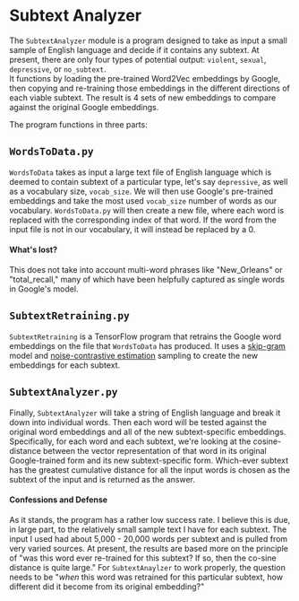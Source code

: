 # Subtext Analyzer

The `SubtextAnalyzer` module is a program designed to take as input a small sample of 
English language and decide if it contains any subtext.  At present, there are only 
four types of potential output: `violent`, `sexual`, `depressive`, or `no_subtext`.  
It functions by loading the pre-trained Word2Vec embeddings by Google, then copying
and re-training those embeddings in the different directions of each viable subtext.
The result is 4 sets of new embeddings to compare against the original Google embeddings.


The program functions in three parts:

## `WordsToData.py` 
`WordsToData` takes as input a large text file of English language which is deemed to 
contain subtext of a particular type, let's say `depressive`, as well as a vocabulary 
size, `vocab_size`. We will then use Google's pre-trained embeddings and take the most
used `vocab_size` number of words as our vocabulary. `WordsToData.py` will then create 
a new file, where each word is replaced with the corresponding index of that word.  If
the word from the input file is not in our vocabulary, it will instead be replaced by a
0. 

#### What's lost?
This does not take into account multi-word phrases like "New_Orleans" or "total_recall," 
many of which have been helpfully captured as single words in Google's model.  

## `SubtextRetraining.py`
`SubtextRetraining` is a TensorFlow program that retrains the Google word embeddings on
the file that `WordsToData` has produced.  It uses a [skip-gram](http://mccormickml.com/2016/04/19/word2vec-tutorial-the-skip-gram-model/) model and 
[noise-contrastive estimation](http://proceedings.mlr.press/v9/gutmann10a/gutmann10a.pdf) sampling to create the new embeddings for each subtext.

## `SubtextAnalyzer.py`
Finally, `SubtextAnalyzer` will take a string of English language and break it down into
individual words.  Then each word will be tested against the original word embeddings and 
all of the new subtext-specific embeddings.  Specifically, for each word and each subtext,
we're looking at the cosine-distance between the vector representation of that word in its
original Google-trained form and its new subtext-specific form.  Which-ever subtext has the
greatest cumulative distance for all the input words is chosen as the subtext of the input
and is returned as the answer.  

#### Confessions and Defense
As it stands, the program has a rather low success rate.  I believe this is due, in large
part, to the relatively small sample text I have for each subtext.  The input I used had 
about 5,000 - 20,000 words per subtext and is pulled from very varied sources. At present, 
the results are based more on the principle of "was this word ever re-trained for this
subtext? If so, then the co-sine distance is quite large."  For `SubtextAnaylzer` to work 
properly, the question needs to be "<i>when</i> this word was retrained for this particular
subtext, how different did it become from its original embedding?"  

